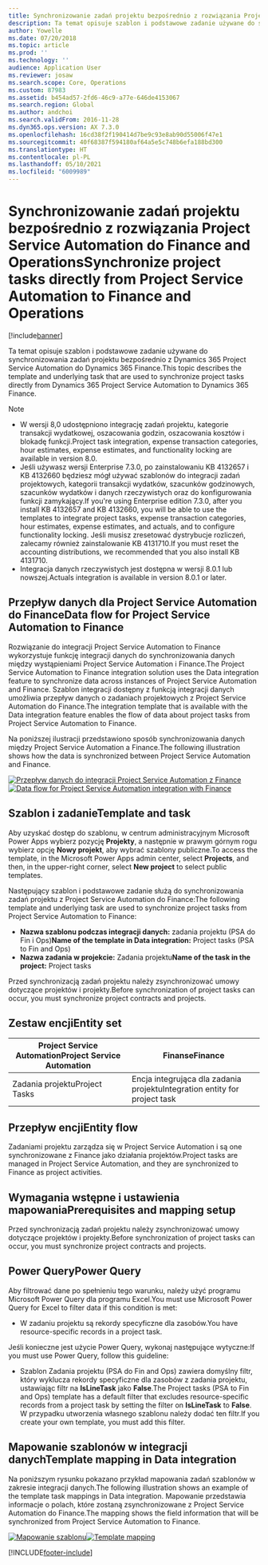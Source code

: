 ```yaml
---
title: Synchronizowanie zadań projektu bezpośrednio z rozwiązania Project Service Automation do Finance and Operations
description: Ta temat opisuje szablon i podstawowe zadanie używane do synchronizowania zadań projektu bezpośrednio z Microsoft Dynamics 365 Project Service Automation do Dynamics 365 Finance.
author: Yowelle
ms.date: 07/20/2018
ms.topic: article
ms.prod: ''
ms.technology: ''
audience: Application User
ms.reviewer: josaw
ms.search.scope: Core, Operations
ms.custom: 87983
ms.assetid: b454ad57-2fd6-46c9-a77e-646de4153067
ms.search.region: Global
ms.author: andchoi
ms.search.validFrom: 2016-11-28
ms.dyn365.ops.version: AX 7.3.0
ms.openlocfilehash: 16cd38f2f190414d7be9c93e8ab90d55006f47e1
ms.sourcegitcommit: 40f68387f594180af64a5e5c748b6efa188bd300
ms.translationtype: HT
ms.contentlocale: pl-PL
ms.lasthandoff: 05/10/2021
ms.locfileid: "6009989"
---
```

# <a name="synchronize-project-tasks-directly-from-project-service-automation-to-finance-and-operations"></a><span data-ttu-id="078fd-103">Synchronizowanie zadań projektu bezpośrednio z rozwiązania Project Service Automation do Finance and Operations</span><span class="sxs-lookup"><span data-stu-id="078fd-103">Synchronize project tasks directly from Project Service Automation to Finance and Operations</span></span>

[!include[banner](../includes/banner.md)]

<span data-ttu-id="078fd-104">Ta temat opisuje szablon i podstawowe zadanie używane do synchronizowania zadań projektu bezpośrednio z Dynamics 365 Project Service Automation do Dynamics 365 Finance.</span><span class="sxs-lookup"><span data-stu-id="078fd-104">This topic describes the template and underlying task that are used to synchronize project tasks directly from Dynamics 365 Project Service Automation to Dynamics 365 Finance.</span></span>

> [!NOTE]
> - <span data-ttu-id="078fd-105">W wersji 8,0 udostępniono integrację zadań projektu, kategorie transakcji wydatkowej, oszacowania godzin, oszacowania kosztów i blokadę funkcji.</span><span class="sxs-lookup"><span data-stu-id="078fd-105">Project task integration, expense transaction categories, hour estimates, expense estimates, and functionality locking are available in version 8.0.</span></span>
> - <span data-ttu-id="078fd-106">Jeśli używasz wersji Enterprise 7.3.0, po zainstalowaniu KB 4132657 i KB 4132660 będziesz mógł używać szablonów do integracji zadań projektowych, kategorii transakcji wydatków, szacunków godzinowych, szacunków wydatków i danych rzeczywistych oraz do konfigurowania funkcji zamykający.</span><span class="sxs-lookup"><span data-stu-id="078fd-106">If you're using Enterprise edition 7.3.0, after you install KB 4132657 and KB 4132660, you will be able to use the templates to integrate project tasks, expense transaction categories, hour estimates, expense estimates, and actuals, and to configure functionality locking.</span></span> <span data-ttu-id="078fd-107">Jeśli musisz zresetować dystrybucje rozliczeń, zalecamy również zainstalowanie KB 4131710.</span><span class="sxs-lookup"><span data-stu-id="078fd-107">If you must reset the accounting distributions, we recommended that you also install KB 4131710.</span></span>
> - <span data-ttu-id="078fd-108">Integracja danych rzeczywistych jest dostępna w wersji 8.0.1 lub nowszej.</span><span class="sxs-lookup"><span data-stu-id="078fd-108">Actuals integration is available in version 8.0.1 or later.</span></span>

## <a name="data-flow-for-project-service-automation-to-finance"></a><span data-ttu-id="078fd-109">Przepływ danych dla Project Service Automation do Finance</span><span class="sxs-lookup"><span data-stu-id="078fd-109">Data flow for Project Service Automation to Finance</span></span>

<span data-ttu-id="078fd-110">Rozwiązanie do integracji Project Service Automation to Finance wykorzystuje funkcję integracji danych do synchronizowania danych między wystąpieniami Project Service Automation i Finance.</span><span class="sxs-lookup"><span data-stu-id="078fd-110">The Project Service Automation to Finance integration solution uses the Data integration feature to synchronize data across instances of Project Service Automation and Finance.</span></span> <span data-ttu-id="078fd-111">Szablon integracji dostępny z funkcją integracji danych umożliwia przepływ danych o zadaniach projektowych z Project Service Automation do Finance.</span><span class="sxs-lookup"><span data-stu-id="078fd-111">The integration template that is available with the Data integration feature enables the flow of data about project tasks from Project Service Automation to Finance.</span></span>

<span data-ttu-id="078fd-112">Na poniższej ilustracji przedstawiono sposób synchronizowania danych między Project Service Automation a Finance.</span><span class="sxs-lookup"><span data-stu-id="078fd-112">The following illustration shows how the data is synchronized between Project Service Automation and Finance.</span></span>

<span data-ttu-id="078fd-113">[![Przepływ danych do integracji Project Service Automation z Finance](./media/ProjectTasksFlow.png)](./media/ProjectTasksFlow.png)</span><span class="sxs-lookup"><span data-stu-id="078fd-113">[![Data flow for Project Service Automation integration with Finance](./media/ProjectTasksFlow.png)](./media/ProjectTasksFlow.png)</span></span>

## <a name="template-and-task"></a><span data-ttu-id="078fd-114">Szablon i zadanie</span><span class="sxs-lookup"><span data-stu-id="078fd-114">Template and task</span></span>

<span data-ttu-id="078fd-115">Aby uzyskać dostęp do szablonu, w centrum administracyjnym Microsoft Power Apps wybierz pozycję **Projekty**, a następnie w prawym górnym rogu wybierz opcję **Nowy projekt**, aby wybrać szablony publiczne.</span><span class="sxs-lookup"><span data-stu-id="078fd-115">To access the template, in the Microsoft Power Apps admin center, select **Projects**, and then, in the upper-right corner, select **New project** to select public templates.</span></span>

<span data-ttu-id="078fd-116">Następujący szablon i podstawowe zadanie służą do synchronizowania zadań projektu z Project Service Automation do Finance:</span><span class="sxs-lookup"><span data-stu-id="078fd-116">The following template and underlying task are used to synchronize project tasks from Project Service Automation to Finance:</span></span>

- <span data-ttu-id="078fd-117">**Nazwa szablonu podczas integracji danych:** zadania projektu (PSA do Fin i Ops)</span><span class="sxs-lookup"><span data-stu-id="078fd-117">**Name of the template in Data integration:** Project tasks (PSA to Fin and Ops)</span></span>
- <span data-ttu-id="078fd-118">**Nazwa zadania w projekcie:** Zadania projektu</span><span class="sxs-lookup"><span data-stu-id="078fd-118">**Name of the task in the project:** Project tasks</span></span>

<span data-ttu-id="078fd-119">Przed synchronizacją zadań projektu należy zsynchronizować umowy dotyczące projektów i projekty.</span><span class="sxs-lookup"><span data-stu-id="078fd-119">Before synchronization of project tasks can occur, you must synchronize project contracts and projects.</span></span>

## <a name="entity-set"></a><span data-ttu-id="078fd-120">Zestaw encji</span><span class="sxs-lookup"><span data-stu-id="078fd-120">Entity set</span></span>

| <span data-ttu-id="078fd-121">Project Service Automation</span><span class="sxs-lookup"><span data-stu-id="078fd-121">Project Service Automation</span></span> | <span data-ttu-id="078fd-122">Finanse</span><span class="sxs-lookup"><span data-stu-id="078fd-122">Finance</span></span>                             |
|----------------------------|-------------------------------------|
| <span data-ttu-id="078fd-123">Zadania projektu</span><span class="sxs-lookup"><span data-stu-id="078fd-123">Project Tasks</span></span>              | <span data-ttu-id="078fd-124">Encja integrująca dla zadania projektu</span><span class="sxs-lookup"><span data-stu-id="078fd-124">Integration entity for project task</span></span> |

## <a name="entity-flow"></a><span data-ttu-id="078fd-125">Przepływ encji</span><span class="sxs-lookup"><span data-stu-id="078fd-125">Entity flow</span></span>

<span data-ttu-id="078fd-126">Zadaniami projektu zarządza się w Project Service Automation i są one synchronizowane z Finance jako działania projektów.</span><span class="sxs-lookup"><span data-stu-id="078fd-126">Project tasks are managed in Project Service Automation, and they are synchronized to Finance as project activities.</span></span>

## <a name="prerequisites-and-mapping-setup"></a><span data-ttu-id="078fd-127">Wymagania wstępne i ustawienia mapowania</span><span class="sxs-lookup"><span data-stu-id="078fd-127">Prerequisites and mapping setup</span></span>

<span data-ttu-id="078fd-128">Przed synchronizacją zadań projektu należy zsynchronizować umowy dotyczące projektów i projekty.</span><span class="sxs-lookup"><span data-stu-id="078fd-128">Before synchronization of project tasks can occur, you must synchronize project contracts and projects.</span></span>

## <a name="power-query"></a><span data-ttu-id="078fd-129">Power Query</span><span class="sxs-lookup"><span data-stu-id="078fd-129">Power Query</span></span>

<span data-ttu-id="078fd-130">Aby filtrować dane po spełnieniu tego warunku, należy użyć programu Microsoft Power Query dla programu Excel.</span><span class="sxs-lookup"><span data-stu-id="078fd-130">You must use Microsoft Power Query for Excel to filter data if this condition is met:</span></span>

- <span data-ttu-id="078fd-131">W zadaniu projektu są rekordy specyficzne dla zasobów.</span><span class="sxs-lookup"><span data-stu-id="078fd-131">You have resource-specific records in a project task.</span></span>

<span data-ttu-id="078fd-132">Jeśli konieczne jest użycie Power Query, wykonaj następujące wytyczne:</span><span class="sxs-lookup"><span data-stu-id="078fd-132">If you must use Power Query, follow this guideline:</span></span>

- <span data-ttu-id="078fd-133">Szablon Zadania projektu (PSA do Fin and Ops) zawiera domyślny filtr, który wyklucza rekordy specyficzne dla zasobów z zadania projektu, ustawiając filtr na **IsLineTask** jako **False**.</span><span class="sxs-lookup"><span data-stu-id="078fd-133">The Project tasks (PSA to Fin and Ops) template has a default filter that excludes resource-specific records from a project task by setting the filter on **IsLineTask** to **False**.</span></span> <span data-ttu-id="078fd-134">W przypadku utworzenia własnego szablonu należy dodać ten filtr.</span><span class="sxs-lookup"><span data-stu-id="078fd-134">If you create your own template, you must add this filter.</span></span>

## <a name="template-mapping-in-data-integration"></a><span data-ttu-id="078fd-135">Mapowanie szablonów w integracji danych</span><span class="sxs-lookup"><span data-stu-id="078fd-135">Template mapping in Data integration</span></span>

<span data-ttu-id="078fd-136">Na poniższym rysunku pokazano przykład mapowania zadań szablonów w zakresie integracji danych.</span><span class="sxs-lookup"><span data-stu-id="078fd-136">The following illustration shows an example of the template task mappings in Data integration.</span></span> <span data-ttu-id="078fd-137">Mapowanie przedstawia informacje o polach, które zostaną zsynchronizowane z Project Service Automation do Finance.</span><span class="sxs-lookup"><span data-stu-id="078fd-137">The mapping shows the field information that will be synchronized from Project Service Automation to Finance.</span></span>

<span data-ttu-id="078fd-138">[![Mapowanie szablonu](./media/ProjectTasksMapping.png)](./media/ProjectTasksMapping.png)</span><span class="sxs-lookup"><span data-stu-id="078fd-138">[![Template mapping](./media/ProjectTasksMapping.png)](./media/ProjectTasksMapping.png)</span></span>


[!INCLUDE[footer-include](../includes/footer-banner.md)]